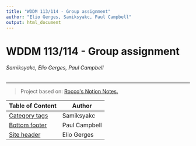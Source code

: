 ```yaml
---
title: "WDDM 113/114 - Group assignment"
author: "Elio Gerges, Samiksyakc, Paul Campbell"
output: html_document
---
```

# WDDM 113/114 - Group assignment
###### Samiksyakc, Elio Gerges, Paul Campbell
---
> Project based on: [Rocco's Notion Notes.](juneate.notion.site/Flex-Layouts-546ae0e27c1648be8114689afb9ebc9e)

Table of Content                       | Author
-------------                          | -------------
[Category tags](./Category-tags)       | Samiksyakc
[Bottom footer](./Bottom-footer)       | Paul Campbell
[Site header](./Site-header)           | Elio Gerges